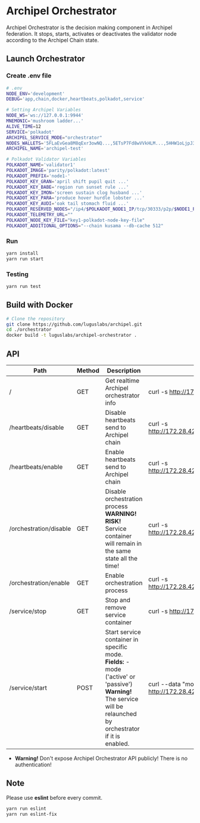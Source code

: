 # Archipel Orchestrator

Archipel Orchestrator is the decision making component in Archipel federation.
It stops, starts, activates or deactivates the validator node according to the Archipel Chain state.

## Launch Orchestrator

### Create .env file

```bash
# .env
NODE_ENV='development'
DEBUG='app,chain,docker,heartbeats,polkadot,service'

# Setting Archipel Variables
NODE_WS='ws://127.0.0.1:9944'
MNEMONIC='mushroom ladder...'
ALIVE_TIME=12
SERVICE='polkadot'
ARCHIPEL_SERVICE_MODE="orchestrator"
NODES_WALLETS='5FLaEvGea8M8qExr3owNQ...,5ETsP7Fd8wVVkHLM...,5HHW1oLjpJ3jrD86EG8PWw1peWWFbz...'
ARCHIPEL_NAME='archipel-test'

# Polkadot Validator Variables
POLKADOT_NAME='validator1'
POLKADOT_IMAGE='parity/polkadot:latest'
POLKADOT_PREFIX='node1-'
POLKADOT_KEY_GRAN='april shift pupil quit ...'
POLKADOT_KEY_BABE='region run sunset rule ...'
POLKADOT_KEY_IMON='screen sustain clog husband ...'
POLKADOT_KEY_PARA='produce hover hurdle lobster ...'
POLKADOT_KEY_AUDI='oak tail stomach fluid ...'
POLKADOT_RESERVED_NODES="/ip4/$POLKADOT_NODE1_IP/tcp/30333/p2p/$NODE1_POLKADOT_LOCAL_ID,/ip4/$POLKADOT_NODE2_IP/tcp/30333/p2p/$NODE2_POLKADOT_LOCAL_ID,/ip4/$POLKADOT_NODE3_IP/tcp/30333/p2p/$NODE3_POLKADOT_LOCAL_ID"
POLKADOT_TELEMETRY_URL=""
POLKADOT_NODE_KEY_FILE="key1-polkadot-node-key-file"
POLKADOT_ADDITIONAL_OPTIONS="--chain kusama --db-cache 512"
```

### Run

```bash
yarn install
yarn run start
```

### Testing

```bash
yarn run test
```

## Build with Docker

```bash
# Clone the repository
git clone https://github.com/luguslabs/archipel.git
cd ./orchestrator
docker build -t luguslabs/archipel-orchestrator .
```

## API

| Path                   | Method | Description                                                                                                                                                                  | Example                                                          |
| ---------------------- | ------ | ---------------------------------------------------------------------------------------------------------------------------------------------------------------------------- | ---------------------------------------------------------------- |
| /                      | GET    | Get realtime Archipel orchestrator info                                                                                                                                      | curl -s http://172.28.42.2:3000                                  |
| /heartbeats/disable    | GET    | Disable heartbeats send to Archipel chain                                                                                                                                    | curl -s http://172.28.42.2:3000/heartbeats/disable               |
| /heartbeats/enable     | GET    | Enable heartbeats send to Archipel chain                                                                                                                                     | curl -s http://172.28.42.2:3000/heartbeats/disable               |
| /orchestration/disable | GET    | Disable orchestration process <br> **WARNING! RISK!** Service container will remain in the same state all the time!                                                          | curl -s http://172.28.42.2:3000/orchestration/disable            |
| /orchestration/enable  | GET    | Enable orchestration process                                                                                                                                                 | curl -s http://172.28.42.2:3000/orchestration/enable             |
| /service/stop          | GET    | Stop and remove service container                                                                                                                                            | curl -s http://172.28.42.2:3000/service/stop                     |
| /service/start         | POST   | Start service container in specific mode. <br> **Fields:** - mode ('active' or 'passive') <br> **Warning!** The service will be relaunched by orchestrator if it is enabled. | curl --data "mode=passive" http://172.28.42.2:3000/service/start |

- **Warning!** Don't expose Archipel Orchestrator API publicly! There is no authentication!

## Note

Please use **eslint** before every commit.

```bash
yarn run eslint
yarn run eslint-fix
```
